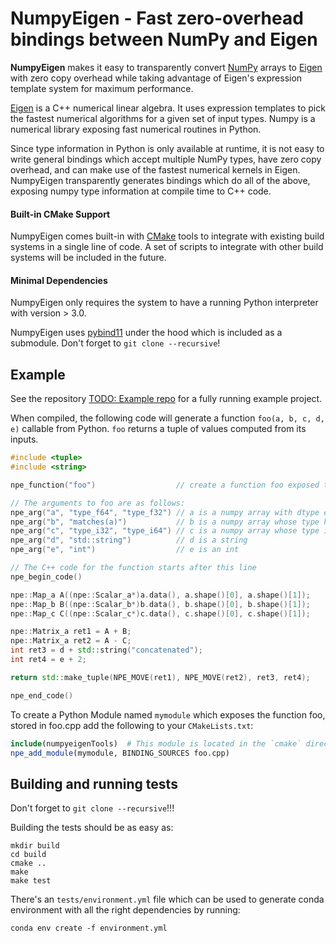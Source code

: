 # NumpyEigen - Fast zero-overhead bindings between NumPy and Eigen

**NumpyEigen** makes it easy to transparently convert [NumPy](http://www.numpy.org/) arrays to [Eigen](https://www.google.com/search?client=ubuntu&channel=fs&q=eigen&ie=utf-8&oe=utf-8) with zero copy overhead while taking advantage of Eigen's expression template system for maximum performance.

[Eigen](https://www.google.com/search?client=ubuntu&channel=fs&q=eigen&ie=utf-8&oe=utf-8) is a C++ numerical linear algebra. It uses expression templates to pick the fastest numerical algorithms for a given set of input types. Numpy is a numerical library exposing fast numerical routines in Python. 

Since type information in Python is only available at runtime, it is not easy to write general bindings which accept multiple NumPy types, have zero copy overhead, and can make use of the fastest numerical kernels in Eigen. NumpyEigen transparently generates bindings which do all of the above, exposing numpy type information at compile time to C++ code. 

#### Built-in CMake Support
NumpyEigen comes built-in with [CMake](https://cmake.org/) tools to integrate with existing build systems in a single line of code. A set of scripts to integrate with other build systems will be included in the future.

#### Minimal Dependencies
NumpyEigen only requires the system to have a running Python interpreter with version > 3.0. 

NumpyEigen uses [pybind11](https://github.com/pybind/pybind11) under the hood which is included as a submodule. Don't forget to `git clone --recursive`!

## Example
See the repository [TODO: Example repo](https://github.com/fwilliams/numpyeigen/issues/9) for a fully running example project.

When compiled, the following code will generate a function `foo(a, b, c, d, e)` callable from Python. `foo` returns a tuple of values computed from its inputs.

```c++
#include <tuple>
#include <string>

npe_function("foo")                  // create a function foo exposed to python

// The arguments to foo are as follows:
npe_arg("a", "type_f64", "type_f32") // a is a numpy array with dtype either float or double
npe_arg("b", "matches(a)")           // b is a numpy array whose type has to match a
npe_arg("c", "type_i32", "type_i64") // c is a numpy array whose type is either int32 or int64
npe_arg("d", "std::string")          // d is a string
npe_arg("e", "int")                  // e is an int

// The C++ code for the function starts after this line
npe_begin_code()

npe::Map_a A((npe::Scalar_a*)a.data(), a.shape()[0], a.shape()[1]);
npe::Map_b B((npe::Scalar_b*)b.data(), b.shape()[0], b.shape()[1]);
npe::Map_c C((npe::Scalar_c*)c.data(), c.shape()[0], c.shape()[1]);

npe::Matrix_a ret1 = A + B;
npe::Matrix_a ret2 = A - C;
int ret3 = d + std::string("concatenated");
int ret4 = e + 2;

return std::make_tuple(NPE_MOVE(ret1), NPE_MOVE(ret2), ret3, ret4);

npe_end_code()
```

To create a Python Module named `mymodule` which exposes the function foo, stored in foo.cpp add the following to your `CMakeLists.txt`:

```cmake
include(numpyeigenTools)  # This module is located in the `cmake` directory
npe_add_module(mymodule, BINDING_SOURCES foo.cpp)
```

## Building and running tests

Don't forget to `git clone --recursive`!!!

Building the tests should be as easy as:
```
mkdir build
cd build
cmake ..
make
make test
```

There's an `tests/environment.yml` file which can be used to generate conda environment with all the right dependencies by running:
```
conda env create -f environment.yml
```
